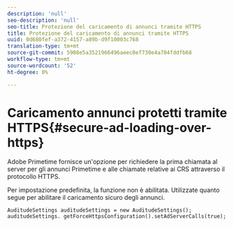 ```yaml
---
description: 'null'
seo-description: 'null'
seo-title: Protezione del caricamento di annunci tramite HTTPS
title: Protezione del caricamento di annunci tramite HTTPS
uuid: 0d680fef-a372-4157-a89b-d9f10003c768
translation-type: tm+mt
source-git-commit: 5908e5a3521966496aeec0ef730e4a704fddfb68
workflow-type: tm+mt
source-wordcount: '52'
ht-degree: 0%

---
```



# Caricamento annunci protetti tramite HTTPS{#secure-ad-loading-over-https}

 Adobe Primetime fornisce un&#39;opzione per richiedere la prima chiamata al server per gli annunci Primetime e alle chiamate relative ai CRS attraverso il protocollo HTTPS.

Per impostazione predefinita, la funzione non è abilitata. Utilizzate quanto segue per abilitare il caricamento sicuro degli annunci.

```
AuditudeSettings auditudeSettings = new AuditudeSettings(); 
auditudeSettings. getForceHttpsConfiguration().setAdServerCalls(true);
```

